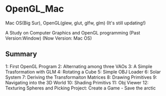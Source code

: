 # OpenGL_Mac
Mac OS(Big Sur), OpenGL(glew, glut, glfw, glm)
(It's still updating!)

A Study on Computer Graphics and OpenGL programming
(Past Version:Window)
(Now Version: Mac OS)

## Summary

1: First OpenGL Program
2: Alternating among three VAOs
3: A Simple Trasformation with GLM
4: Rotating a Cube
5: Simple OBJ Loader
6: Solar System
7: Deriving the Transformaiton Matrices
8: Drawing Primitives
9: Navigating into the 3D World
10: Shading Primitivs
11: Obj Viewer
12: Texturing Spheres and Picking
Project: Create a Game - Save the arctic
